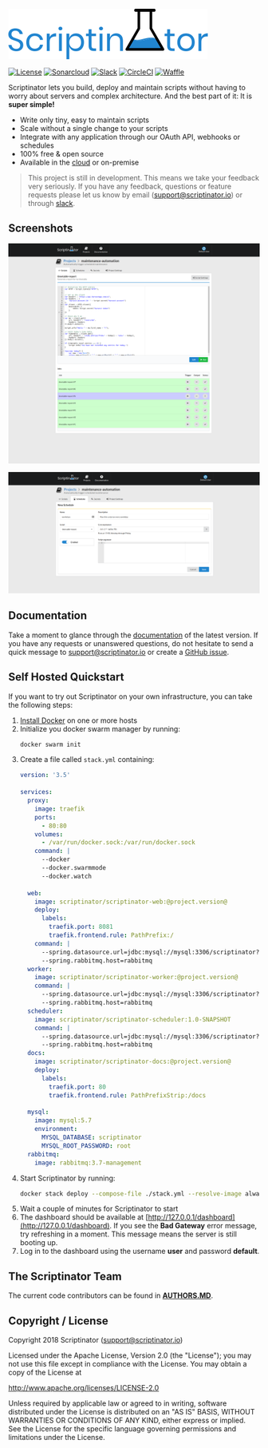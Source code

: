 [![Scriptinator](src/readme/logo.png)](https://scriptinator.io)

[![License](https://img.shields.io/badge/license-Apache%202.0-green.svg)](http://www.apache.org/licenses/LICENSE-2.0)
[![Sonarcloud](https://sonarcloud.io/api/project_badges/measure?project=io.chapp.scriptinator%3Ascriptinator-parent&metric=alert_status)](https://sonarcloud.io/dashboard?id=io.chapp.scriptinator%3Ascriptinator-parent)
[![Slack](https://slack-invite.scriptinator.io/badge.svg)](https://slack-invite.scriptinator.io)
[![CircleCI](https://circleci.com/gh/ScriptinatorIO/scriptinator/tree/master.svg?style=shield)](https://circleci.com/gh/ScriptinatorIO/scriptinator/tree/master)
[![Waffle](https://badge.waffle.io/ScriptinatorIO/scriptinator.svg?columns=In%20Progress,Review)](https://waffle.io/ScriptinatorIO/scriptinator)


Scriptinator lets you build, deploy and maintain scripts without having to worry about servers and complex architecture.
And the best part of it: It is **super simple!**

- Write only tiny, easy to maintain scripts
- Scale without a single change to your scripts
- Integrate with any application through our OAuth API, webhooks or schedules
- 100% free & open source
- Available in the [cloud](https://scriptinator.io) or on-premise

> This project is still in development. This means we take your feedback very seriously. If you have any feedback,
questions or feature requests please let us know by email (support@scriptinator.io) or through [slack](https://slack-invite.scriptinator.io).

## Screenshots

![Editing Scripts](src/readme/screenshots/editing_scripts.png)

![Creating Schedules](src/readme/screenshots/creating_schedules.png)

## Documentation

Take a moment to glance through the [documentation](https://scriptinator.io/docs) of the latest version. If you have
any requests or unanswered questions, do not hesitate to send a quick message to support@scriptinator.io or create
a [GitHub issue](https://github.com/ScriptinatorIO/scriptinator/issues).


## Self Hosted Quickstart

If you want to try out Scriptinator on your own infrastructure, you can take the following steps:

1. [Install Docker](https://docs.docker.com/install/) on one or more hosts
2. Initialize you docker swarm manager by running:
   ```bash
   docker swarm init
   ```
3. Create a file called `stack.yml` containing:
    ```yml
    version: '3.5'
    
    services:
      proxy:
        image: traefik
        ports:
          - 80:80
        volumes:
          - /var/run/docker.sock:/var/run/docker.sock
        command: |
          --docker
          --docker.swarmmode
          --docker.watch
    
      web:
        image: scriptinator/scriptinator-web:@project.version@
        deploy:
          labels:
            traefik.port: 8081
            traefik.frontend.rule: PathPrefix:/
        command: |
          --spring.datasource.url=jdbc:mysql://mysql:3306/scriptinator?useSSL=false
          --spring.rabbitmq.host=rabbitmq
      worker:
        image: scriptinator/scriptinator-worker:@project.version@
        command: |
          --spring.datasource.url=jdbc:mysql://mysql:3306/scriptinator?useSSL=false
          --spring.rabbitmq.host=rabbitmq
      scheduler:
        image: scriptinator/scriptinator-scheduler:1.0-SNAPSHOT
        command: |
          --spring.datasource.url=jdbc:mysql://mysql:3306/scriptinator?useSSL=false
          --spring.rabbitmq.host=rabbitmq
      docs:
        image: scriptinator/scriptinator-docs:@project.version@
        deploy:
          labels:
            traefik.port: 80
            traefik.frontend.rule: PathPrefixStrip:/docs
    
      mysql:
        image: mysql:5.7
        environment:
          MYSQL_DATABASE: scriptinator
          MYSQL_ROOT_PASSWORD: root
      rabbitmq:
        image: rabbitmq:3.7-management
    ```
4. Start Scriptinator by running:
   ```bash
   docker stack deploy --compose-file ./stack.yml --resolve-image always scriptinator
   ```
5. Wait a couple of minutes for Scriptinator to start
6. The dashboard should be available at [http://127.0.0.1/dashboard](http://127.0.0.1/dashboard). If you see the
**Bad Gateway** error message, try refreshing in a moment. This message means the server is still booting up.
7. Log in to the dashboard using the username **user** and password **default**.

## The Scriptinator Team

The current code contributors can be found in [**AUTHORS.MD**](AUTHORS.md).

## Copyright / License

Copyright 2018 Scriptinator (support@scriptinator.io)

Licensed under the Apache License, Version 2.0 (the "License");
you may not use this file except in compliance with the License.
You may obtain a copy of the License at

   http://www.apache.org/licenses/LICENSE-2.0

Unless required by applicable law or agreed to in writing, software
distributed under the License is distributed on an "AS IS" BASIS,
WITHOUT WARRANTIES OR CONDITIONS OF ANY KIND, either express or implied.
See the License for the specific language governing permissions and
limitations under the License.